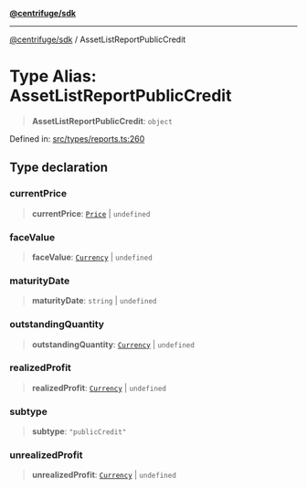 [**@centrifuge/sdk**](../README.md)

***

[@centrifuge/sdk](../README.md) / AssetListReportPublicCredit

# Type Alias: AssetListReportPublicCredit

> **AssetListReportPublicCredit**: `object`

Defined in: [src/types/reports.ts:260](https://github.com/centrifuge/centrifuge-sdk/blob/35076f925246b8dbb28e12a5beeb6327f126023f/src/types/reports.ts#L260)

## Type declaration

### currentPrice

> **currentPrice**: [`Price`](../classes/Price.md) \| `undefined`

### faceValue

> **faceValue**: [`Currency`](../classes/Currency.md) \| `undefined`

### maturityDate

> **maturityDate**: `string` \| `undefined`

### outstandingQuantity

> **outstandingQuantity**: [`Currency`](../classes/Currency.md) \| `undefined`

### realizedProfit

> **realizedProfit**: [`Currency`](../classes/Currency.md) \| `undefined`

### subtype

> **subtype**: `"publicCredit"`

### unrealizedProfit

> **unrealizedProfit**: [`Currency`](../classes/Currency.md) \| `undefined`
